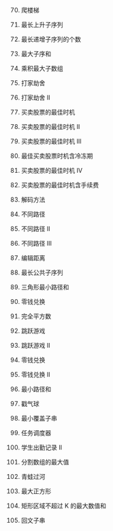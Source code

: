 70. 爬楼梯

300. 最长上升子序列
673. 最长递增子序列的个数

53. 最大子序和
152. 乘积最大子数组

198. 打家劫舍
213. 打家劫舍 II

121. 买卖股票的最佳时机
122. 买卖股票的最佳时机 II
123. 买卖股票的最佳时机 III
309. 最佳买卖股票时机含冷冻期
188. 买卖股票的最佳时机 IV
714. 买卖股票的最佳时机含手续费

91. 解码方法

62. 不同路径
63. 不同路径 II
980. 不同路径 III

72. 编辑距离

1143. 最长公共子序列
120. 三角形最小路径和
322. 零钱兑换
279. 完全平方数
55. 跳跃游戏
45. 跳跃游戏 II
322. 零钱兑换
518. 零钱兑换 II
64. 最小路径和
312. 戳气球
76. 最小覆盖子串
621. 任务调度器
552. 学生出勤记录 II
410. 分割数组的最大值
403. 青蛙过河
221. 最大正方形
363. 矩形区域不超过 K 的最大数值和
647. 回文子串